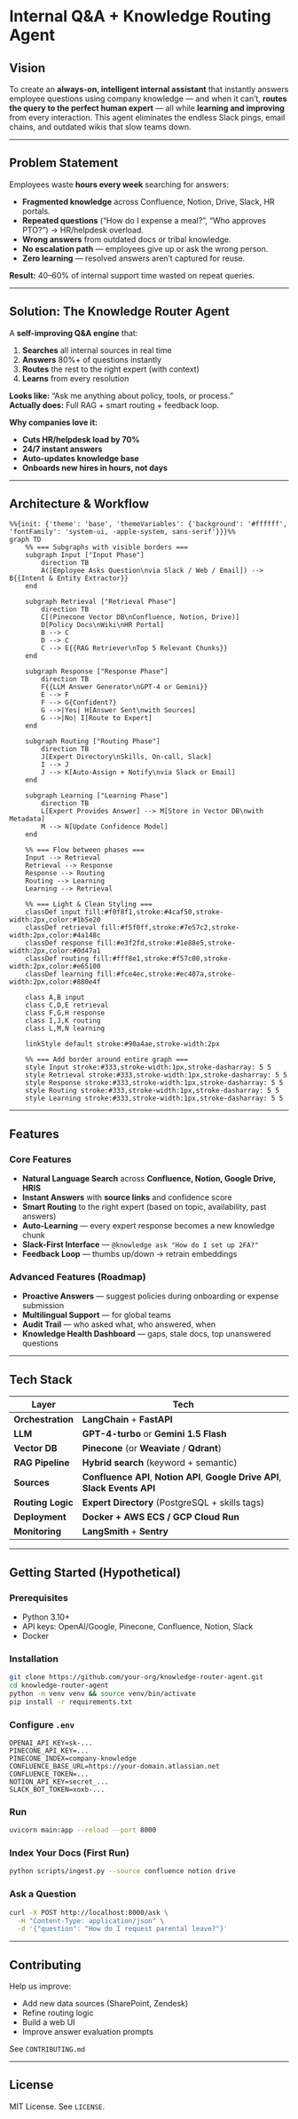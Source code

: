 # Internal Q&A + Knowledge Routing Agent  
## Vision  
To create an **always-on, intelligent internal assistant** that instantly answers employee questions using company knowledge — and when it can’t, **routes the query to the perfect human expert** — all while **learning and improving** from every interaction. This agent eliminates the endless Slack pings, email chains, and outdated wikis that slow teams down.

---

## Problem Statement  
Employees waste **hours every week** searching for answers:  
- **Fragmented knowledge** across Confluence, Notion, Drive, Slack, HR portals.  
- **Repeated questions** (“How do I expense a meal?”, “Who approves PTO?”) → HR/helpdesk overload.  
- **Wrong answers** from outdated docs or tribal knowledge.  
- **No escalation path** — employees give up or ask the wrong person.  
- **Zero learning** — resolved answers aren’t captured for reuse.  

**Result:** 40–60% of internal support time wasted on repeat queries.

---

## Solution: The Knowledge Router Agent  
A **self-improving Q&A engine** that:  
1. **Searches** all internal sources in real time  
2. **Answers** 80%+ of questions instantly  
3. **Routes** the rest to the right expert (with context)  
4. **Learns** from every resolution  

**Looks like:** “Ask me anything about policy, tools, or process.”  
**Actually does:** Full RAG + smart routing + feedback loop.

**Why companies love it:**  
- **Cuts HR/helpdesk load by 70%**  
- **24/7 instant answers**  
- **Auto-updates knowledge base**  
- **Onboards new hires in hours, not days**

---

## Architecture & Workflow  
```mermaid
%%{init: {'theme': 'base', 'themeVariables': {'background': '#ffffff', 'fontFamily': 'system-ui, -apple-system, sans-serif'}}}%%
graph TD
    %% === Subgraphs with visible borders ===
    subgraph Input ["Input Phase"]
        direction TB
        A([Employee Asks Question\nvia Slack / Web / Email]) --> B{{Intent & Entity Extractor}}
    end

    subgraph Retrieval ["Retrieval Phase"]
        direction TB
        C[(Pinecone Vector DB\nConfluence, Notion, Drive)]
        D[Policy Docs\nWiki\nHR Portal]
        B --> C
        D --> C
        C --> E{{RAG Retriever\nTop 5 Relevant Chunks}}
    end

    subgraph Response ["Response Phase"]
        direction TB
        F{{LLM Answer Generator\nGPT-4 or Gemini}}
        E --> F
        F --> G{Confident?}
        G -->|Yes| H[Answer Sent\nwith Sources]
        G -->|No| I[Route to Expert]
    end

    subgraph Routing ["Routing Phase"]
        direction TB
        J[Expert Directory\nSkills, On-call, Slack]
        I --> J
        J --> K[Auto-Assign + Notify\nvia Slack or Email]
    end

    subgraph Learning ["Learning Phase"]
        direction TB
        L[Expert Provides Answer] --> M[Store in Vector DB\nwith Metadata]
        M --> N[Update Confidence Model]
    end

    %% === Flow between phases ===
    Input --> Retrieval
    Retrieval --> Response
    Response --> Routing
    Routing --> Learning
    Learning --> Retrieval

    %% === Light & Clean Styling ===
    classDef input fill:#f0f8f1,stroke:#4caf50,stroke-width:2px,color:#1b5e20
    classDef retrieval fill:#f5f0ff,stroke:#7e57c2,stroke-width:2px,color:#4a148c
    classDef response fill:#e3f2fd,stroke:#1e88e5,stroke-width:2px,color:#0d47a1
    classDef routing fill:#fff8e1,stroke:#f57c00,stroke-width:2px,color:#e65100
    classDef learning fill:#fce4ec,stroke:#ec407a,stroke-width:2px,color:#880e4f

    class A,B input
    class C,D,E retrieval
    class F,G,H response
    class I,J,K routing
    class L,M,N learning

    linkStyle default stroke:#90a4ae,stroke-width:2px

    %% === Add border around entire graph ===
    style Input stroke:#333,stroke-width:1px,stroke-dasharray: 5 5
    style Retrieval stroke:#333,stroke-width:1px,stroke-dasharray: 5 5
    style Response stroke:#333,stroke-width:1px,stroke-dasharray: 5 5
    style Routing stroke:#333,stroke-width:1px,stroke-dasharray: 5 5
    style Learning stroke:#333,stroke-width:1px,stroke-dasharray: 5 5
```

---

## Features  

### Core Features  
- **Natural Language Search** across **Confluence, Notion, Google Drive, HRIS**  
- **Instant Answers** with **source links** and confidence score  
- **Smart Routing** to the right expert (based on topic, availability, past answers)  
- **Auto-Learning** — every expert response becomes a new knowledge chunk  
- **Slack-First Interface** — `@knowledge ask "How do I set up 2FA?"`  
- **Feedback Loop** — thumbs up/down → retrain embeddings  

### Advanced Features (Roadmap)  
- **Proactive Answers** — suggest policies during onboarding or expense submission  
- **Multilingual Support** — for global teams  
- **Audit Trail** — who asked what, who answered, when  
- **Knowledge Health Dashboard** — gaps, stale docs, top unanswered questions  

---

## Tech Stack  
| Layer | Tech |
|------|------|
| **Orchestration** | **LangChain** + **FastAPI** |
| **LLM** | **GPT-4-turbo** or **Gemini 1.5 Flash** |
| **Vector DB** | **Pinecone** (or **Weaviate** / **Qdrant**) |
| **RAG Pipeline** | **Hybrid search** (keyword + semantic) |
| **Sources** | **Confluence API**, **Notion API**, **Google Drive API**, **Slack Events API** |
| **Routing Logic** | **Expert Directory** (PostgreSQL + skills tags) |
| **Deployment** | **Docker + AWS ECS / GCP Cloud Run** |
| **Monitoring** | **LangSmith** + **Sentry** |

---

## Getting Started (Hypothetical)  

### Prerequisites  
- Python 3.10+  
- API keys: OpenAI/Google, Pinecone, Confluence, Notion, Slack  
- Docker  

### Installation  
```bash
git clone https://github.com/your-org/knowledge-router-agent.git
cd knowledge-router-agent
python -m venv venv && source venv/bin/activate
pip install -r requirements.txt
```

### Configure `.env`  
```env
OPENAI_API_KEY=sk-...
PINECONE_API_KEY=...
PINECONE_INDEX=company-knowledge
CONFLUENCE_BASE_URL=https://your-domain.atlassian.net
CONFLUENCE_TOKEN=...
NOTION_API_KEY=secret_...
SLACK_BOT_TOKEN=xoxb-...
```

### Run  
```bash
uvicorn main:app --reload --port 8000
```

### Index Your Docs (First Run)  
```bash
python scripts/ingest.py --source confluence notion drive
```

### Ask a Question  
```bash
curl -X POST http://localhost:8000/ask \
  -H "Content-Type: application/json" \
  -d '{"question": "How do I request parental leave?"}'
```

---

## Contributing  
Help us improve:  
- Add new data sources (SharePoint, Zendesk)  
- Refine routing logic  
- Build a web UI  
- Improve answer evaluation prompts  

See `CONTRIBUTING.md`

---

## License  
MIT License. See `LICENSE`.
